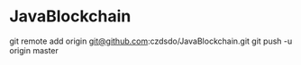 # JavaBlockchain
git remote add origin git@github.com:czdsdo/JavaBlockchain.git
git push -u origin master
